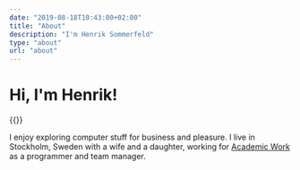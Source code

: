 ```yaml
---
date: "2019-08-18T10:43:00+02:00"
title: "About"
description: "I'm Henrik Sommerfeld"
type: "about"
url: "about"
---
```


# Hi, I'm Henrik!

{{<post-image image="henrik-1.jpg" width="400" alt="Bald guy smiling" />}}

I enjoy exploring computer stuff for business and pleasure. I live in Stockholm, Sweden with a wife and a daughter, working for [Academic Work][1] as a programmer and team manager.


[1]: https://www.aw.com/
[2]: /there-are-only-temporary-solutions/
[3]: /how-i-tackled-parental-leave-boredom-with-code/
